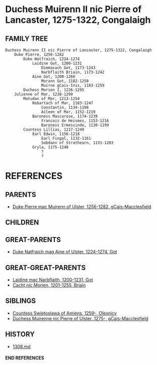 # Duchess Muirenn II nic Pierre of Lancaster, 1275-1322, Congalaigh

## FAMILY TREE
```
Duchess Muirenn II nic Pierre of Lancaster, 1275-1322, Congalaigh
    Duke Pierre, 1256-1282
        Duke Natfraich, 1224-1274
            Laidine Got, 1200-1231
                Dimmasach Got, 1173-1243
                Narbflaith Briain, 1173-1242
            Aine Got, 1200-1268
                Morann Got, 1182-1250
                Muirne gCais-Inis, 1183-1259
        Duchess Morien I, 1226-1295
    Julienne of Mar, 1238-1299
        Matudan of Mar, 1213-1254
            Robartach of Mar, 1183-1247
                Constantin, 1134-1198
                Aileen of Mar, 1152-1219
            Baroness Mascarose, 1174-1239
                Francois de Heismes, 1153-1216
                Baroness Ermessinde, 1130-1199
        Countess Lillias, 1217-1249
            Earl Edwin, 1156-1218
                Earl Fingal, 1132-1161
                Sebdann of Strathearn, 1131-1203
            Gryla, 1175-1240
                ?
                ?

```


# REFERENCES

## PARENTS 
* [Duke Pierre mac Muirenn of Ulster, 1256-1282, gCais-Macclesfield](pierre_mac_muirenn_1256.md)

## CHILDREN 

## GREAT-PARENTS 
* [Duke Natfraich mag Aine of Ulster, 1224-1274, Got](natfraich_mag_aine_1224.md)

## GREAT-GREAT-PARENTS 
* [Laidine mac Narbflaith, 1200-1231, Got](laidine_mac_narbflaith_1200.md)
* [Cacht nic Morien, 1201-1255, Briain](cacht_nic_morien_1201.md)
## SIBLINGS

* [Countess Swietoslawa of Amiens, 1259-, Olesnicy](swietoslawa_1259.md)
* [Duchess Muirenne nic Pierre of Ulster, 1275-, gCais-Macclesfield](muirenne_nic_pierre_1275.md)
 
## HISTORY
* [1308.md](../h/1309.md)

#### END REFERENCES
